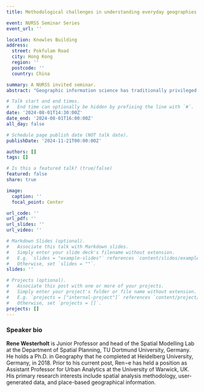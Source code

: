 ```yaml
---
title: Methodological challenges in understanding everyday geographies through spatial analysis

event: NURSS Seminar Series
event_url: ''

location: Knowles Building
address:
  street: Pokfulam Road
  city: Hong Kong
  region: ''
  postcode: ''
  country: China

summary: A NURSS invited seminar.
abstract: "Geographic information science has traditionally privileged geometric operationalisations of geographic space. This is understandable given the conceptual straightforwardness of abstract geometry, which lends itself to formalisation. However, this privileging of geometry sometimes leads to epistemological conflicts when geometric operationalisations are not adequate representations of geographical features. One such area that is affected by the problem described above is the study of everyday geographies. These encompass mundane, taken-for-granted, and often habitual aspects of people's everyday lives. Geometry is probably not an ideal analytical domain for these kinds of geographies, as people do not structure their lives in geometric containers but in complex spaces that emerge while living lived realities. This discrepancy has led to a rejection of geometry and, more generally, quantitative spatial science by some human geographers and, since the 1960s, to a deep division within the discipline. In this talk, I will adopt a spatial-statistical perspective and discuss the challenges arising from the outlined discrepancy between abstract geometries used in analytical routines and the underlying conceptualisations of geographical space, which have a different character. I will also briefly present some possible workarounds that I have explored in recent years to continue working with the established spatial-statistical tools but yielding more appropriate results. Finally, I will offer some thoughts on how we could possibly change the nature of spatial statistics in a more fundamental way to eventually arrive at a different approach that better meets the needs of human-geographic investigations."

# Talk start and end times.
#   End time can optionally be hidden by prefixing the line with `#`.
date: '2024-08-01T14:30:00Z'
date_end: '2024-08-01T16:00:00Z'
all_day: false

# Schedule page publish date (NOT talk date).
publishDate: '2024-11-21T00:00:00Z'

authors: []
tags: []

# Is this a featured talk? (true/false)
featured: false
share: true

image:
  caption: ''
  focal_point: Center

url_code: ''
url_pdf: ''
url_slides: ''
url_video: ''

# Markdown Slides (optional).
#   Associate this talk with Markdown slides.
#   Simply enter your slide deck's filename without extension.
#   E.g. `slides = "example-slides"` references `content/slides/example-slides.md`.
#   Otherwise, set `slides = ""`.
slides: ''

# Projects (optional).
#   Associate this post with one or more of your projects.
#   Simply enter your project's folder or file name without extension.
#   E.g. `projects = ["internal-project"]` references `content/project/deep-learning/index.md`.
#   Otherwise, set `projects = []`.
projects: []
---
```


### Speaker bio
**Rene Westerholt** is Junior Professor and head of the Spatial Modelling Lab at the Department of Spatial Planning, TU Dortmund University, Germany. He holds a Ph.D. in Geography that he completed at Heidelberg University, Germany, in 2018. Prior to his current post, Ren¬e has held a position as Assistant Professor for Urban Analytics at the University of Warwick, UK. His primary research interests include spatial analysis methodology, user-generated data, and place-based geographical information.